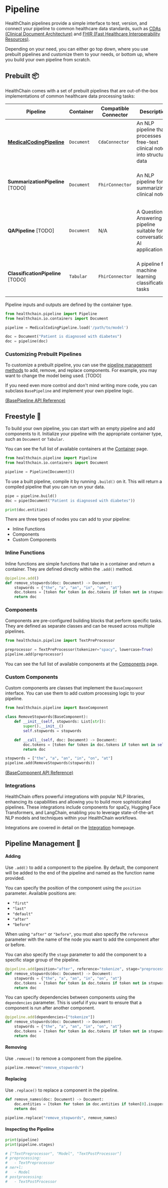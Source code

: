 # Pipeline

HealthChain pipelines provide a simple interface to test, version, and connect your pipeline to common healthcare data standards, such as [CDAs (Clinical Document Architecture)](https://www.hl7.org.uk/standards/hl7-standards/cda-clinical-document-architecture/) and [FHIR (Fast Healthcare Interoperability Resources)](https://build.fhir.org/).

Depending on your need, you can either go top down, where you use prebuilt pipelines and customize them to your needs, or bottom up, where you build your own pipeline from scratch.

## Prebuilt 📦

HealthChain comes with a set of prebuilt pipelines that are out-of-the-box implementations of common healthcare data processing tasks:

| Pipeline | Container | Compatible Connector | Description | Example Use Case |
|----------|-----------|-----------|-------------|------------------|
| [**MedicalCodingPipeline**](./prebuilt_pipelines/medicalcoding.md) | `Document` | `CdaConnector` | An NLP pipeline that processes free-text clinical notes into structured data | Automatically generating SNOMED CT codes from clinical notes |
| **SummarizationPipeline** [TODO] | `Document` | `FhirConnector` | An NLP pipeline for summarizing clinical notes | Generating discharge summaries from patient history and notes |
| **QAPipeline** [TODO] | `Document` | N/A | A Question Answering pipeline suitable for conversational AI applications | Developing a chatbot to answer patient queries about their medical records |
| **ClassificationPipeline** [TODO] | `Tabular` | `FhirConnector` | A pipeline for machine learning classification tasks | Predicting patient readmission risk based on historical health data |

Pipeline inputs and outputs are defined by the container type.

```python
from healthchain.pipeline import Pipeline
from healthchain.io.containers import Document

pipeline = MedicalCodingPipeline.load('/path/to/model')

doc = Document("Patient is diagnosed with diabetes")
doc = pipeline(doc)
```

### Customizing Prebuilt Pipelines

To customize a prebuilt pipeline, you can use the [pipeline management methods](#pipeline-management) to add, remove, and replace components. For example, you may want to change the model being used. [TODO]

If you need even more control and don't mind writing more code, you can subclass `BasePipeline` and implement your own pipeline logic.

[(BasePipeline API Reference)](../../api/pipeline.md#healthchain.pipeline.basepipeline.BasePipeline)

## Freestyle 🕺

To build your own pipeline, you can start with an empty pipeline and add components to it. Initialize your pipeline with the appropriate container type, such as `Document` or `Tabular`.

You can see the full list of available containers at the [Container](./data_container.md) page.

```python
from healthchain.pipeline import Pipeline
from healthchain.io.containers import Document

pipeline = Pipeline[Document]()
```

To use a built pipeline, compile it by running `.build()` on it. This will return a compiled pipeline that you can run on your data.

```python
pipe = pipeline.build()
doc = pipe(Document("Patient is diagnosed with diabetes"))

print(doc.entities)
```

There are three types of nodes you can add to your pipeline:

- Inline Functions
- Components
- Custom Components

### Inline Functions

Inline functions are simple functions that take in a container and return a container. They are defined directly within the `.add()` method.

```python
@pipeline.add()
def remove_stopwords(doc: Document) -> Document:
    stopwords = {"the", "a", "an", "in", "on", "at"}
    doc.tokens = [token for token in doc.tokens if token not in stopwords]
    return doc
```

### Components

Components are pre-configured building blocks that perform specific tasks. They are defined as separate classes and can be reused across multiple pipelines.

```python
from healthchain.pipeline import TextPreProcessor

preprocessor = TextPreProcessor(tokenizer="spacy", lowercase=True)
pipeline.add(preprocessor)
```
You can see the full list of available components at the [Components](./component.md) page.

### Custom Components

Custom components are classes that implement the `BaseComponent` interface. You can use them to add custom processing logic to your pipeline.

```python
from healthchain.pipeline import BaseComponent

class RemoveStopwords(BaseComponent):
    def __init__(self, stopwords: List[str]):
        super().__init__()
        self.stopwords = stopwords

    def __call__(self, doc: Document) -> Document:
        doc.tokens = [token for token in doc.tokens if token not in self.stopwords]
        return doc

stopwords = ["the", "a", "an", "in", "on", "at"]
pipeline.add(RemoveStopwords(stopwords))
```

[(BaseComponent API Reference)](../../api/component.md#healthchain.pipeline.components.basecomponent.BaseComponent)

### Integrations

HealthChain offers powerful integrations with popular NLP libraries, enhancing its capabilities and allowing you to build more sophisticated pipelines. These integrations include components for spaCy, Hugging Face Transformers, and LangChain, enabling you to leverage state-of-the-art NLP models and techniques within your HealthChain workflows.

Integrations are covered in detail on the [Integration](./integrations.md) homepage.

## Pipeline Management 🔨

#### Adding

Use `.add()` to add a component to the pipeline. By default, the component will be added to the end of the pipeline and named as the function name provided.

You can specify the position of the component using the `position` parameter. Available positions are:

- `"first"`
- `"last"`
- `"default"`
- `"after"`
- `"before"`

When using `"after"` or `"before"`, you must also specify the `reference` parameter with the name of the node you want to add the component after or before.

You can also specify the `stage` parameter to add the component to a specific stage group of the pipeline.

```python
@pipeline.add(position="after", reference="tokenize", stage="preprocessing")
def remove_stopwords(doc: Document) -> Document:
    stopwords = {"the", "a", "an", "in", "on", "at"}
    doc.tokens = [token for token in doc.tokens if token not in stopwords]
    return doc
```

You can specify dependencies between components using the `dependencies` parameter. This is useful if you want to ensure that a component is run after another component.

```python
@pipeline.add(dependencies=["tokenize"])
def remove_stopwords(doc: Document) -> Document:
    stopwords = {"the", "a", "an", "in", "on", "at"}
    doc.tokens = [token for token in doc.tokens if token not in stopwords]
    return doc
```

#### Removing

Use `.remove()` to remove a component from the pipeline.

```python
pipeline.remove("remove_stopwords")
```

#### Replacing

Use `.replace()` to replace a component in the pipeline.

```python
def remove_names(doc: Document) -> Document:
    doc.entities = [token for token in doc.entities if token[0].isupper() and len(token) > 1]
    return doc

pipeline.replace("remove_stopwords", remove_names)
```

#### Inspecting the Pipeline

```python
print(pipeline)
print(pipeline.stages)

# ["TextPreprocessor", "Model", "TextPostProcessor"]
# preprocessing:
#   - TextPreprocessor
# ner+l:
#   - Model
# postprocessing:
#   - TextPostProcessor
```
